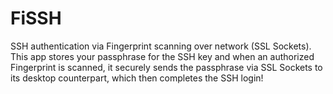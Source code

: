 # FiSSH
SSH authentication via Fingerprint scanning over network (SSL Sockets).
This app stores your passphrase for the SSH key and when an authorized Fingerprint is scanned, it securely sends the passphrase via SSL Sockets to its desktop counterpart, which then completes the SSH login!
